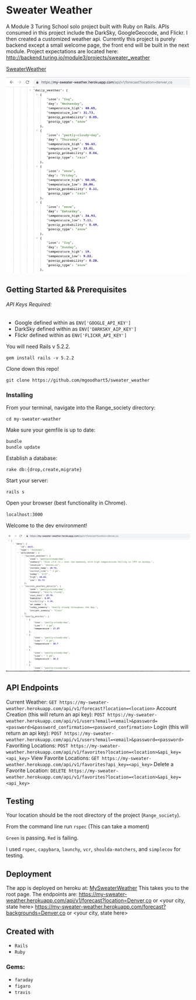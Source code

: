 # Sweater Weather
A Module 3 Turing School solo project built with Ruby on Rails. APIs consumed in this project include the DarkSky, GoogleGeocode, and Flickr. I then created a customized weather api. Currently this project is purely backend except a small welcome page, the front end will be built in the next module. Project expectations are located here: http://backend.turing.io/module3/projects/sweater_weather

[SweaterWeather](https://my-sweater-weather.herokuapp.com)

![MySweaterWeather](/.readme/dailyweather.jpg)
## Getting Started && Prerequisites

###### API Keys Required:

* Google defined within as `ENV['GOOGLE_API_KEY']`
* DarkSky defined within as `ENV['DARKSKY_AIP_KEY']`
* Flickr defined within as `ENV['FLICKR_API_KEY']`

You will need Rails v 5.2.2.
```
gem install rails -v 5.2.2
```
Clone down this repo!

```
git clone https://github.com/mgoodhart5/sweater_weather
```

### Installing

From your terminal, navigate into the Range_society directory:

```
cd my-sweater-weather
```

Make sure your gemfile is up to date:

```
bundle
bundle update
```
Establish a database:

```
rake db:{drop,create,migrate}
```
Start your server:

```
rails s
```

Open your browser (best functionality in Chrome).

`localhost:3000`

Welcome to the dev environment!

![MySweaterWeather](/.readme/currentweather.jpg)

## API Endpoints

Current Weather:
`
GET https://my-sweater-weather.herokuapp.com/api/v1/forecast?location=<location>
`
Account Creation (this will return an api key):
`
POST https://my-sweater-weather.herokuapp.com/api/v1/users?email=<email>&password=<password>&password_confirmation=<password_confirmation>
`
Login (this will return an api key):
`
POST https://my-sweater-weather.herokuapp.com/api/v1/users?email=<email>&password=<password>
`
Favoriting Locations:
`
POST https://my-sweater-weather.herokuapp.com/api/v1/favorites?location=<location>&api_key=<api_key>
`
View Favorite Locations:
`
GET https://my-sweater-weather.herokuapp.com/api/v1/favorites?api_key=<api_key>
`
Delete a Favorite Location:
`
DELETE https://my-sweater-weather.herokuapp.com/api/v1/favorites?location=<location>&api_key=<api_key>
`

## Testing

Your location should be the root directory of the project (`Range_society`).

From the command line run `rspec`
(This can take a moment)

`Green` is passing.
`Red` is failing.

I used `rspec`, `capybara`, `launchy`, `vcr`, `shoulda-matchers`, and `simplecov` for testing.


## Deployment

The app is deployed on heroku at: [MySweaterWeather](https://my-sweater-weather.herokuapp.com)
This takes you to the root page. The endpoints are:
https://my-sweater-weather.herokuapp.com/api/v1/forecast?location=Denver,co or <your city, state here>
https://my-sweater-weather.herokuapp.com/forecast?backgrounds=Denver,co or <your city, state here>

## Created with

* `Rails`
* `Ruby`

### Gems:

* `faraday`
* `figaro`
* `travis`

